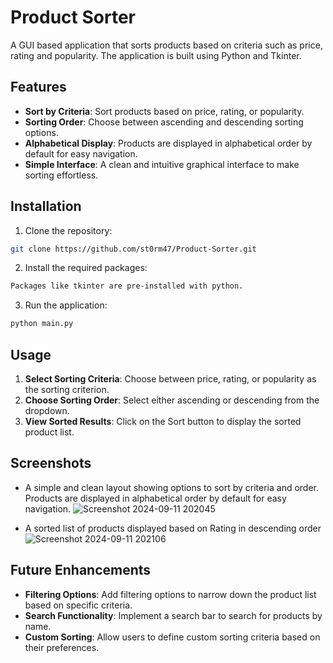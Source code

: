 # Product Sorter
A GUI based application that sorts products based on criteria such as price, rating and popularity. The application is built using Python and Tkinter.

## Features 
- **Sort by Criteria**: Sort products based on price, rating, or popularity.
- **Sorting Order**: Choose between ascending and descending sorting options.
- **Alphabetical Display**: Products are displayed in alphabetical order by default for easy navigation.
- **Simple Interface**: A clean and intuitive graphical interface to make sorting effortless.

## Installation
1. Clone the repository:

```bash
git clone https://github.com/st0rm47/Product-Sorter.git
```

2. Install the required packages:

```bash
Packages like tkinter are pre-installed with python.
```

3. Run the application:

```bash
python main.py
```

## Usage

1. **Select Sorting Criteria**: Choose between price, rating, or popularity as the sorting criterion.
2. **Choose Sorting Order**: Select either ascending or descending from the dropdown.
3. **View Sorted Results**: Click on the Sort button to display the sorted product list.

## Screenshots
- A simple and clean layout showing options to sort by criteria and order. Products are displayed in alphabetical order by default for easy navigation.
![Screenshot 2024-09-11 202045](https://github.com/user-attachments/assets/1e1b5dcb-d9a0-4c07-afe6-a4716b112c64)

- A sorted list of products displayed based on Rating in descending order
![Screenshot 2024-09-11 202106](https://github.com/user-attachments/assets/0295fc8a-29fc-44c6-8699-bf5226b2b8c6)


## Future Enhancements

- **Filtering Options**: Add filtering options to narrow down the product list based on specific criteria.
- **Search Functionality**: Implement a search bar to search for products by name.
- **Custom Sorting**: Allow users to define custom sorting criteria based on their preferences.


